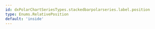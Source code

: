 ```yaml
---
id: dxPolarChartSeriesTypes.stackedbarpolarseries.label.position
type: Enums.RelativePosition
default: 'inside'
---
```

